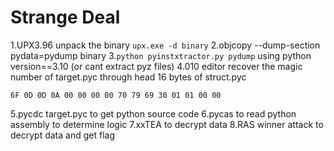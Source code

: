 # Strange Deal

1.UPX3.96 unpack the binary `upx.exe -d binary`
2.objcopy --dump-section pydata=pydump binary
3.`python pyinstxtractor.py pydump` using python version==3.10 (or cant extract pyz files)
4.010 editor recover the magic number of target.pyc through head 16 bytes of struct.pyc
```
6F 0D 0D 0A 00 00 00 00 70 79 69 30 01 01 00 00
```
5.pycdc target.pyc to get python source code
6.pycas to read python assembly to determine logic
7.xxTEA to decrypt data
8.RAS winner attack to decrypt data and get flag
